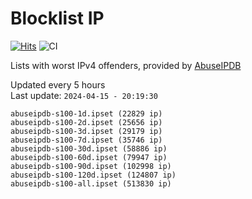 # Blocklist IP

[![Hits](https://hits.seeyoufarm.com/api/count/incr/badge.svg?url=https%3A%2F%2Fgithub.com%2Fborestad%2Fblocklist-ip%2F&count_bg=%2379C83D&title_bg=%23555555&icon=&icon_color=%23E7E7E7&title=hits&edge_flat=false)](https://hits.seeyoufarm.com)  ![CI](https://img.shields.io/github/workflow/status/borestad/blocklist-ip/CI?style=flat-square)

Lists with worst IPv4 offenders, provided by [AbuseIPDB](https://www.abuseipdb.com/)

<!-- FOOTER-PLACEHOLDER -->
Updated every 5 hours<br>
Last update: `2024-04-15 - 20:19:30`
```
abuseipdb-s100-1d.ipset (22829 ip)
abuseipdb-s100-2d.ipset (25656 ip)
abuseipdb-s100-3d.ipset (29179 ip)
abuseipdb-s100-7d.ipset (35746 ip)
abuseipdb-s100-30d.ipset (58886 ip)
abuseipdb-s100-60d.ipset (79947 ip)
abuseipdb-s100-90d.ipset (102998 ip)
abuseipdb-s100-120d.ipset (124807 ip)
abuseipdb-s100-all.ipset (513830 ip)
```

